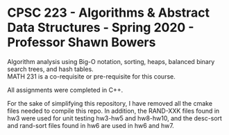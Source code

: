# CPSC 223 - Algorithms & Abstract Data Structures - Spring 2020 - Professor Shawn Bowers

Algorithm analysis using Big-O notation, sorting, heaps, balanced binary search trees, and hash tables.    
MATH 231 is a co-requisite or pre-requisite for this course.

All assignments were completed in C++.  

For the sake of simplifying this repository, I have removed all the cmake files needed
to compile this repo. In addition, the RAND-XXK files found in hw3 were used for unit
testing hw3-hw5 and hw8-hw10, and the desc-sort and rand-sort files found in hw6 are used 
in hw6 and hw7.